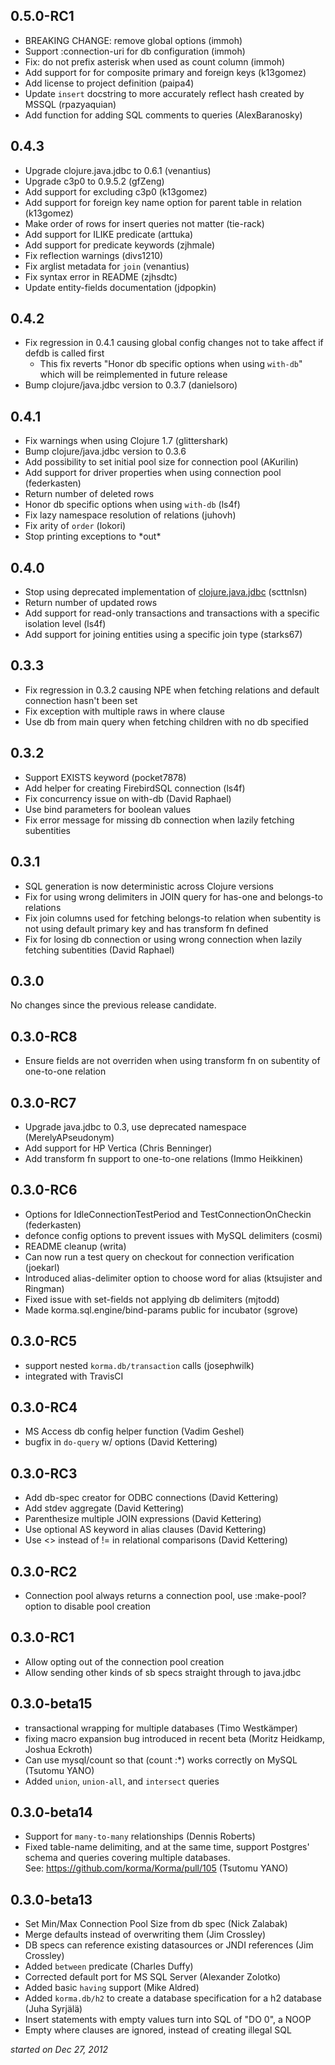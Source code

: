 0.5.0-RC1
---------
* BREAKING CHANGE: remove global options (immoh)
* Support :connection-uri for db configuration (immoh)
* Fix: do not prefix asterisk when used as count column (immoh)
* Add support for for composite primary and foreign keys (k13gomez)
* Add license to project definition (paipa4)
* Update `insert` docstring to more accurately reflect hash created by MSSQL (rpazyaquian)
* Add function for adding SQL comments to queries (AlexBaranosky)


0.4.3
-----
* Upgrade clojure.java.jdbc to 0.6.1 (venantius)
* Upgrade c3p0 to 0.9.5.2 (gfZeng)
* Add support for excluding c3p0 (k13gomez)
* Add support for foreign key name option for parent table in relation (k13gomez)
* Make order of rows for insert queries not matter (tie-rack)
* Add support for ILIKE predicate (arttuka)
* Add support for predicate keywords (zjhmale)
* Fix reflection warnings (divs1210)
* Fix arglist metadata for `join` (venantius)
* Fix syntax error in README (zjhsdtc)
* Update entity-fields documentation (jdpopkin)


0.4.2
-----
* Fix regression in 0.4.1 causing global config changes not to take affect if defdb is called first
    * This fix reverts "Honor db specific options when using `with-db`" which will be reimplemented in future release
* Bump clojure/java.jdbc version to 0.3.7 (danielsoro)

0.4.1
-----
* Fix warnings when using Clojure 1.7 (glittershark)
* Bump clojure/java.jdbc version to 0.3.6
* Add possibility to set initial pool size for connection pool (AKurilin)
* Add support for driver properties when using connection pool (federkasten)
* Return number of deleted rows
* Honor db specific options when using `with-db` (ls4f)
* Fix lazy namespace resolution of relations (juhovh)
* Fix arity of `order` (lokori)
* Stop printing exceptions to \*out\*

0.4.0
-----
* Stop using deprecated implementation of [clojure.java.jdbc](https://github.com/clojure/java.jdbc) (scttnlsn)
* Return number of updated rows
* Add support for read-only transactions and transactions with a specific isolation level (ls4f)
* Add support for joining entities using a specific join type (starks67)

0.3.3
-----
* Fix regression in 0.3.2 causing NPE when fetching relations and default connection hasn't been set
* Fix exception with multiple raws in where clause
* Use db from main query when fetching children with no db specified

0.3.2
-----
* Support EXISTS keyword (pocket7878)
* Add helper for creating FirebirdSQL connection (ls4f)
* Fix concurrency issue on with-db (David Raphael)
* Use bind parameters for boolean values
* Fix error message for missing db connection when lazily fetching subentities

0.3.1
-----
* SQL generation is now deterministic across Clojure versions
* Fix for using wrong delimiters in JOIN query for has-one and belongs-to relations
* Fix join columns used for fetching belongs-to relation when subentity is not using default primary key and has transform fn defined
* Fix for losing db connection or using wrong connection when lazily fetching subentities (David Raphael)

0.3.0
-----
No changes since the previous release candidate.

0.3.0-RC8
---------
* Ensure fields are not overriden when using transform fn on subentity of one-to-one relation

0.3.0-RC7
---------
* Upgrade java.jdbc to 0.3, use deprecated namespace (MerelyAPseudonym)
* Add support for HP Vertica (Chris Benninger)
* Add transform fn support to one-to-one relations (Immo Heikkinen)

0.3.0-RC6
---------
* Options for IdleConnectionTestPeriod and TestConnectionOnCheckin (federkasten)
* defonce config options to prevent issues with MySQL delimiters (cosmi)
* README cleanup (writa)
* Can now run a test query on checkout for connection verification (joekarl)
* Introduced alias-delimiter option to choose word for alias (ktsujister and Ringman)
* Fixed issue with set-fields not applying db delimiters (mjtodd)
* Made korma.sql.engine/bind-params public for incubator (sgrove)

0.3.0-RC5
---------

* support nested `korma.db/transaction` calls (josephwilk)
* integrated with TravisCI

0.3.0-RC4
---------

* MS Access db config helper function (Vadim Geshel)
* bugfix in `do-query` w/ options (David Kettering)

0.3.0-RC3
---------

* Add db-spec creator for ODBC connections (David Kettering)
* Add stdev aggregate (David Kettering)
* Parenthesize multiple JOIN expressions (David Kettering)
* Use optional AS keyword in alias clauses (David Kettering)
* Use <> instead of != in relational comparisons (David Kettering)

0.3.0-RC2
---------

* Connection pool always returns a connection pool, use :make-pool? option to disable pool creation

0.3.0-RC1
---------

* Allow opting out of the connection pool creation
* Allow sending other kinds of sb specs straight through to java.jdbc

0.3.0-beta15
---------------------

*  transactional wrapping for multiple databases (Timo Westkämper)
*  fixing macro expansion bug introduced in recent beta (Moritz Heidkamp, Joshua Eckroth)
*  Can use mysql/count so that (count :*) works correctly on MySQL (Tsutomu YANO)
*  Added `union`, `union-all`, and `intersect` queries

0.3.0-beta14
------------

*  Support for `many-to-many` relationships (Dennis Roberts)
*  Fixed table-name delimiting, and at the same time, support Postgres' schema and 
   queries covering multiple databases.  
   See: https://github.com/korma/Korma/pull/105 (Tsutomu YANO)

0.3.0-beta13
------------

*   Set Min/Max Connection Pool Size from db spec (Nick Zalabak)
*   Merge defaults instead of overwriting them (Jim Crossley)
*   DB specs can reference existing datasources or JNDI references (Jim Crossley)
*   Added `between` predicate (Charles Duffy)
*   Corrected default port for MS SQL Server (Alexander Zolotko)
*   Added basic `having` support (Mike Aldred)
*   Added `korma.db/h2` to create a database specification for a h2 database (Juha Syrjälä)
*   Insert statements with empty values turn into SQL of "DO 0", a NOOP
*   Empty where clauses are ignored, instead of creating illegal SQL

*started on Dec 27, 2012*

